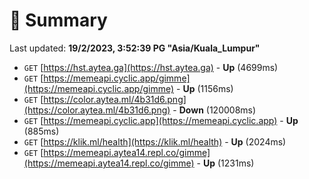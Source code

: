# 📖 Summary
Last updated: **19/2/2023, 3:52:39 PG "Asia/Kuala_Lumpur"**

- `GET` [https://hst.aytea.ga](https://hst.aytea.ga) - **Up** (4699ms)
- `GET` [https://memeapi.cyclic.app/gimme](https://memeapi.cyclic.app/gimme) - **Up** (1156ms)
- `GET` [https://color.aytea.ml/4b31d6.png](https://color.aytea.ml/4b31d6.png) - **Down** (120008ms)
- `GET` [https://memeapi.cyclic.app](https://memeapi.cyclic.app) - **Up** (885ms)
- `GET` [https://klik.ml/health](https://klik.ml/health) - **Up** (2024ms)
- `GET` [https://memeapi.aytea14.repl.co/gimme](https://memeapi.aytea14.repl.co/gimme) - **Up** (1231ms)
